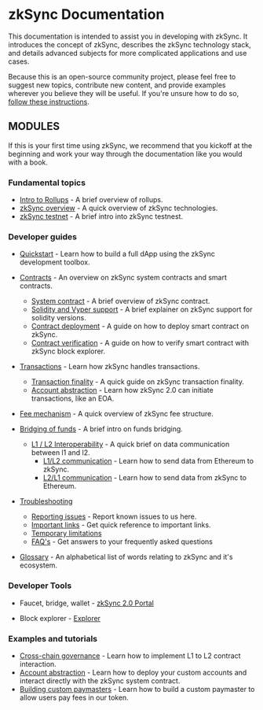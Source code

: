 # zkSync Documentation

This documentation is intended to assist you in developing with zkSync. It introduces the concept of zkSync, describes the zkSync technology stack, and details advanced subjects for more complicated applications and use cases.

Because this is an open-source community project, please feel free to suggest new topics, contribute new content, and provide examples wherever you believe they will be useful. If you're unsure how to do so, [follow these instructions](https://github.com/ethereum/ethereum-org-website/blob/dev/docs/editing-markdown.md).

## MODULES

If this is your first time using zkSync, we recommend that you kickoff at the beginning and work your way through the documentation like you would with a book.

### Fundamental topics

- [Intro to Rollups](./fundamentals/rollups.md) - A brief overview of rollups.
- [zkSync overview](./fundamentals/zkSync.md) - A quick overview of zkSync technologies.
- [zkSync testnet](./fundamentals/testnet.md) - A brief intro into zkSync testnest.

### Developer guides

- [Quickstart](./developer-guides/hello-world.md) - Learn how to build a full dApp using the zkSync development toolbox.
- [Contracts](#) - An overview on zkSync system contracts and smart contracts.
  - [System contract](./developer-guides/contracts/system-contracts.md) - A brief overview of zkSync contract.
  - [Solidity and Vyper support](./developer-guides/contracts/solidity-vyper.md) - A brief explainer on zkSync support for solidity versions.
  - [Contract deployment](./developer-guides/contracts/contracts.md) - A guide on how to deploy smart contract on zkSync.
  - [Contract verification](./developer-guides/contracts/contract-verification.md) - A guide on how to verify smart contract with zkSync block explorer.
- [Transactions](#) - Learn how zkSync handles transactions.
  - [Transaction finality](./developer-guides/transactions/transactions.md) - A quick guide on zkSync transaction finality.
  - [Account abstraction](./developer-guides/transactions/aa.md) - Learn how zkSync 2.0 can initiate transactions, like an EOA.
- [Fee mechanism](./developer-guides/fee-model.md) - A quick overview of zkSync fee structure.
- [Bridging of funds](./developer-guides/Bridging/bridging-funds.md) - A brief intro on funds bridging.
  - [L1 / L2 Interoperability](./developer-guides/Bridging/l1-l2-interop.md) - A quick brief on data communication between l1 and l2.
    - [L1/L2 communication](./developer-guides/Bridging/l1-l2.md) - Learn how to send data from Ethereum to zkSync.
    - [L2/L1 communication](./developer-guides/Bridging/l2-l1.md) - Learn how to send data from zkSync to Ethereum.
- [Troubleshooting](#)
  - [Reporting issues](./troubleshooting/reporting-issues.md) - Report known issues to us here.
  - [Important links](./troubleshooting/important-links.md) - Get quick reference to important links.
  - [Temporary limitations](./troubleshooting/temp-limits.md)
  - [FAQ's](./troubleshooting/faq/known-issues.md) - Get answers to your frequently asked questions

- [Glossary](./glossary/glossary.md) - An alphabetical list of words relating to zkSync and it's ecosystem.

### Developer Tools

- Faucet, bridge, wallet - 
[zkSync 2.0 Portal](https://portal.zksync.io)

- Block explorer - 
[Explorer](https://zksync2-testnet.zkscan.io)


### Examples and tutorials

- [Cross-chain governance](./tutorials/cross-chain-tutorial.md) - Learn how to implement L1 to L2 contract interaction.
- [Account abstraction](./tutorials/custom-aa-tutorial.md) - Learn how to deploy your custom accounts and interact directly with the zkSync system contract.
- [Building custom paymasters](./tutorials/custom-paymaster-tutorial.md) - Learn how to build a custom paymaster to allow users pay fees in our token.
